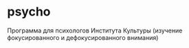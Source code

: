 psycho
======

Программа для психологов Института Культуры (изучение фокусированного и дефокусированного внимания)
